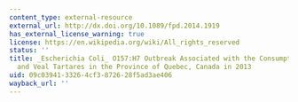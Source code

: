 ```yaml
---
content_type: external-resource
external_url: http://dx.doi.org/10.1089/fpd.2014.1919
has_external_license_warning: true
license: https://en.wikipedia.org/wiki/All_rights_reserved
status: ''
title: _Escherichia Coli_ O157:H7 Outbreak Associated with the Consumption of Beef
  and Veal Tartares in the Province of Quebec, Canada in 2013
uid: 09c03941-3326-4cf3-8726-28f5ad3ae406
wayback_url: ''
---
```

